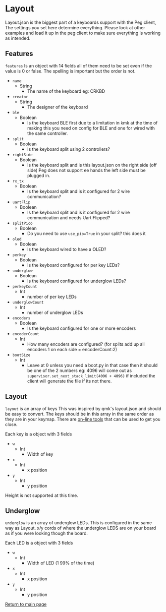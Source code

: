 # Layout

Layout.json is the biggest part of a keyboards support with the Peg client, The
settings you set here determine everything. Please look at other examples and
load it up in the peg client to make sure everything is working as intended.

## Features

`features` Is an object with 14 fields all of them need to be set even if the
value is 0 or false.
The spelling is important but the order is not.

* `name`
  * String
    * The name of the keyboard eg: CRKBD
* `creator`
  * String
    * The designer of the keyboard
* `ble`
  * Boolean
    * Is the keyboard BLE first due to a limitation in kmk at the time of
          making this you need on config for BLE and one for wired with the same
          controller.
* `split`
  * Boolean
    * Is the keyboard split using 2 controllers?
* `rightSide`
  * Boolean
    * Is the keyboard split and is this layout.json on the right side (off
          side) Peg does not support ee hands the left side must be plugged in.
* `rx_tx`
  * Boolean
    * Is the keyboard split and is it configured for 2 wire communication?
* `uartFlip`
  * Boolean
    * Is the keyboard split and is it configured for 2 wire communication
          and needs Uart Flipped?
* `splitPico`
  * Boolean
    * Do you need to use `use_pio=True` in your split? this does it
* `oled`
  * Boolean
    * Is the keyboard wired to have a OLED?
* `perkey`
  * Boolean
    * Is the keyboard configured for per key LEDs?
* `underglow`
  * Boolean
    * Is the keyboard configured for underglow LEDs?
* `perkeyCount`
  * Int
    * number of per key LEDs
* `underglowCount`
  * Int
    * number of underglow LEDs
* `encoders`
  * Boolean
    * Is the keyboard configured for one or more encoders
* `encoderCount`
  * Int
    * How many encoders are configured? (for splits add up all encoders 1 on
          each side = encoderCount:2)
* `bootSize`
  * Int
    * Leave at 0 unless you need a boot.py in that case then it should be one of the 2 numbers eg: 4096  will come out as `supervisor.set_next_stack_limit(4096 + 4096)` if included the client will generate the file if its not there.

## Layout

`layout` is an array of keys This was inspired by qmk's layout.json and should
be easy to convert. The keys should be in this array in the same order as they
are in your keymap. There are [on-line tools](https://qmk.fm/converter/) that
can be used to get you close.

Each key is a object with 3 fields

* `w`
  * Int
    * Width of key
* `x`
  * Int
    * x position
* `y`
  * Int
    * y position

Height is not supported at this time.

## Underglow

`underglow` is an array of underglow LEDs.
This is configured in the same way as Layout. x/y cords of where the underglow
LEDS are on your board as if you were looking though the board.

Each LED is a object with 3 fields

* `w`
  * Int
    * Width of LED (1 99% of the time)
* `x`
  * Int
    * x position
* `y`
  * Int
    * y position

[Return to main page](./README.md)
